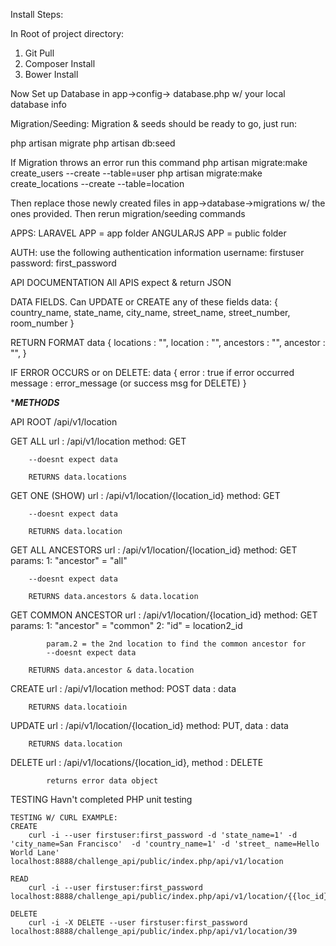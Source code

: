 Install Steps:

In Root of project directory:
1) Git Pull
2) Composer Install
3) Bower Install

Now Set up Database in app->config-> database.php w/ your local database info

Migration/Seeding:
Migration & seeds should be ready to go, just run:

php artisan migrate
php artisan db:seed

If Migration throws an error run this command
php artisan migrate:make create_users --create --table=user
php artisan migrate:make create_locations --create --table=location

Then replace those newly created files in app->database->migrations w/ the ones provided.
Then rerun migration/seeding commands

APPS:
LARAVEL APP =  app folder
ANGULARJS APP = public folder

AUTH:
use the following authentication information
username: firstuser
password: first_password


API DOCUMENTATION
All APIS expect & return JSON

DATA FIELDS. Can UPDATE or CREATE any of these fields
data: {
	country_name,
	state_name,
	city_name,
	street_name,
	street_number,
	room_number	
}

RETURN FORMAT
data {
	locations : "",
	location : "",
	ancestors : "",
	ancestor : "",
}

IF ERROR OCCURS or on DELETE:
data {
	error : true if error occurred
	message : error_message (or success msg for DELETE)
}

******METHODS*****

API ROOT
	/api/v1/location

GET ALL
		url : /api/v1/location
		method: GET

		--doesnt expect data

		RETURNS data.locations

GET ONE (SHOW)
		url : /api/v1/location/{location_id}
		method: GET

		--doesnt expect data

		RETURNS data.location

GET ALL ANCESTORS 
		url : /api/v1/location/{location_id}
		method: GET
		params: 
			1:  "ancestor" = "all"

		--doesnt expect data

		RETURNS data.ancestors & data.location

GET COMMON ANCESTOR
		url : /api/v1/location/{location_id}
			method: GET
			params: 
				1:  "ancestor" = "common"
				2: "id" = location2_id

			param.2 = the 2nd location to find the common ancestor for
			--doesnt expect data

		RETURNS data.ancestor & data.location
CREATE
		url : /api/v1/location
		method: POST
		data : data

		RETURNS data.locatioin

UPDATE
		url : /api/v1/location/{location_id}
		method: PUT,
		data : data

		RETURNS data.location

DELETE url : /api/v1/locations/{location_id},
			method : DELETE

			returns error data object 

TESTING 
	Havn't completed PHP unit testing

	TESTING W/ CURL EXAMPLE:
	CREATE
		curl -i --user firstuser:first_password -d 'state_name=1' -d 'city_name=San Francisco'  -d 'country_name=1' -d 'street_ name=Hello World Lane' localhost:8888/challenge_api/public/index.php/api/v1/location

	READ
		curl -i --user firstuser:first_password localhost:8888/challenge_api/public/index.php/api/v1/location/{{loc_id}}

	DELETE
		curl -i -X DELETE --user firstuser:first_password localhost:8888/challenge_api/public/index.php/api/v1/location/39



